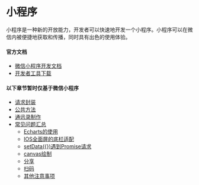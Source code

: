 <!--
 * @Author: kendrick任
 * @Date: 2020-12-17 11:06:32
 * @LastEditTime: 2020-12-21 15:00:49
 * @Description: 版本申明
 * @FilePath: \gitbook\wxapp\README.md
 * @
-->
# 小程序
小程序是一种新的开放能力，开发者可以快速地开发一个小程序。小程序可以在微信内被便捷地获取和传播，同时具有出色的使用体验。

#### 官方文档
- [微信小程序开发文档](https://developers.weixin.qq.com/miniprogram/dev/framework/)
- [开发者工具下载](https://developers.weixin.qq.com/miniprogram/dev/devtools/download.html)

#### 以下章节暂时仅基于微信小程序
- [请求封装](RequestPackage.md)
- [公共方法](PublicFunction.md)
- [通讯录制作](AddressBook.md)
- [常见问题汇总](CommonQuestion.md)
  - [Echarts的使用](UseEcharts.md)
  - [IOS全面屏的底栏适配](FullScreenAdaptation.md)
  - [setData({})遇到Promise请求](PromiseRequest.md)
  - [canvas绘制](CanvasDraw.md)
  - [分享](Share.md)
  - [扫码](Scan.md)
  - [其他注意事项](Else.md)